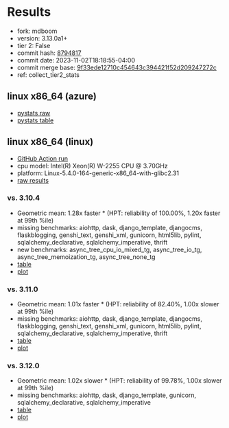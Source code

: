# Results

- fork: mdboom
- version: 3.13.0a1+
- tier 2: False
- commit hash: [8794817](https://github.com/mdboom/cpython/commit/8794817)
- commit date: 2023-11-02T18:18:55-04:00
- commit merge base: [9f33ede12710c454643c394421f52d209247272c](https://github.com/mdboom/cpython/commit/9f33ede12710c454643c394421f52d209247272c)
- ref: collect_tier2_stats

## linux x86_64 (azure)

- [pystats raw](bm-20231102-azure-x86_64-mdboom-collect_tier2_stats-3.13.0a1%2B-8794817-pystats.json)
- [pystats table](bm-20231102-azure-x86_64-mdboom-collect_tier2_stats-3.13.0a1%2B-8794817-pystats.md)

## linux x86_64 (linux)

- [GitHub Action run](https://github.com/faster-cpython/benchmarking/actions/runs/6746098903)
- cpu model: Intel(R) Xeon(R) W-2255 CPU @ 3.70GHz
- platform: Linux-5.4.0-164-generic-x86_64-with-glibc2.31
- [raw results](bm-20231102-linux-x86_64-mdboom-collect_tier2_stats-3.13.0a1%2B-8794817.json)

### vs. 3.10.4

- Geometric mean: 1.28x faster \* (HPT: reliability of 100.00%, 1.20x faster at 99th %ile)
- missing benchmarks: aiohttp, dask, django_template, djangocms, flaskblogging, genshi_text, genshi_xml, gunicorn, html5lib, pylint, sqlalchemy_declarative, sqlalchemy_imperative, thrift
- new benchmarks: async_tree_cpu_io_mixed_tg, async_tree_io_tg, async_tree_memoization_tg, async_tree_none_tg
- [table](bm-20231102-linux-x86_64-mdboom-collect_tier2_stats-3.13.0a1%2B-8794817-vs-3.10.4.md)
- [plot](bm-20231102-linux-x86_64-mdboom-collect_tier2_stats-3.13.0a1%2B-8794817-vs-3.10.4.png)

### vs. 3.11.0

- Geometric mean: 1.01x faster \* (HPT: reliability of 82.40%, 1.00x slower at 99th %ile)
- missing benchmarks: aiohttp, dask, django_template, djangocms, flaskblogging, genshi_text, genshi_xml, gunicorn, html5lib, pylint, sqlalchemy_declarative, sqlalchemy_imperative, thrift
- [table](bm-20231102-linux-x86_64-mdboom-collect_tier2_stats-3.13.0a1%2B-8794817-vs-3.11.0.md)
- [plot](bm-20231102-linux-x86_64-mdboom-collect_tier2_stats-3.13.0a1%2B-8794817-vs-3.11.0.png)

### vs. 3.12.0

- Geometric mean: 1.02x slower \* (HPT: reliability of 99.78%, 1.00x slower at 99th %ile)
- missing benchmarks: aiohttp, dask, django_template, gunicorn, sqlalchemy_declarative, sqlalchemy_imperative
- [table](bm-20231102-linux-x86_64-mdboom-collect_tier2_stats-3.13.0a1%2B-8794817-vs-3.12.0.md)
- [plot](bm-20231102-linux-x86_64-mdboom-collect_tier2_stats-3.13.0a1%2B-8794817-vs-3.12.0.png)

